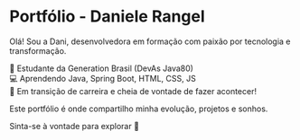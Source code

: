 # Portfólio - Daniele Rangel

Olá! Sou a Dani, desenvolvedora em formação com paixão por tecnologia e transformação.

🌱 Estudante da Generation Brasil (DevAs Java80)  
💻 Aprendendo Java, Spring Boot, HTML, CSS, JS  
🚀 Em transição de carreira e cheia de vontade de fazer acontecer!  

Este portfólio é onde compartilho minha evolução, projetos e sonhos.

Sinta-se à vontade para explorar 💜
